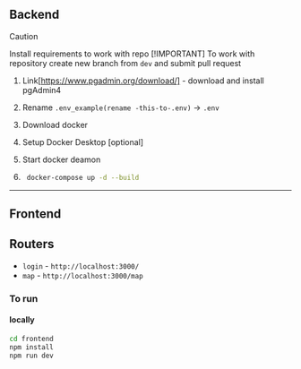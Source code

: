 ## Backend

> [!CAUTION]
> Install requirements to work with repo
> [!IMPORTANT]
> To work with repository create new branch from `dev` and submit pull request

1. Link[https://www.pgadmin.org/download/] - download and install pgAdmin4

2. Rename `.env_example(rename -this-to-.env)` -> `.env`

3. Download docker

4. Setup Docker Desktop [optional]

5. Start docker deamon

6.
   ```bash
    docker-compose up -d --build
   ````

----

## Frontend


## **Routers**

- `login` - `http://localhost:3000/`
- `map` - `http://localhost:3000/map`

### To run

#### locally

```bash
cd frontend
npm install
npm run dev
```